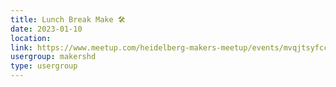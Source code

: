 ```yaml
---
title: Lunch Break Make 🛠️
date: 2023-01-10
location: 
link: https://www.meetup.com/heidelberg-makers-meetup/events/mvqjtsyfccbnb/
usergroup: makershd
type: usergroup
---
```

